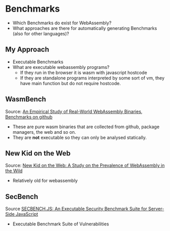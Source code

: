 # Benchmarks

- Which Benchmarks do exist for WebAssembly?
- What approaches are there for automatically generating Benchmarks (also for other languages)?

## My Approach
- Executable Benchmarks
- What are executable webassembly programs?
    - If they run in the browser it is wasm with javascript hostcode
    - If they are standalone programs interpreted by some sort of vm, they have main function but do not require hostcode.

## WasmBench
Source: [An Empirical Study of Real-World WebAssembly Binaries](https://dl.acm.org/doi/abs/10.1145/3442381.3450138), [Benchmarks on github](https://github.com/sola-st/WasmBench)
- These are pure wasm binaries that are collected from github, package managers, the web and so on.
- They are **not** executable so they can only be analysed statically.

## New Kid on the Web
Source: [New Kid on the Web: A Study on the Prevalence of WebAssembly in the Wild](https://link.springer.com/chapter/10.1007/978-3-030-22038-9_2)
- Relatively old for webassembly

## SecBench
Source [SECBENCH.JS: An Executable Security Benchmark Suite for Server-Side JavaScript](https://publications.cispa.saarland/3909/)
- Executable Benchmark Suite of Vulnerabilities
